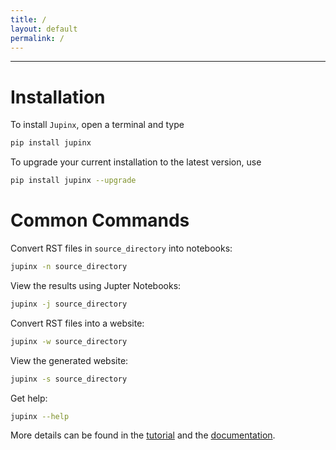 ```yaml
---
title: /
layout: default
permalink: /
---
```


* * *


# Installation

To install `Jupinx`, open a terminal and type

```bash
pip install jupinx
```

To upgrade your current installation to the latest version, use

```bash
pip install jupinx --upgrade
```

# Common Commands


Convert RST files in `source_directory` into notebooks:


```bash
jupinx -n source_directory
```

View the results using Jupter Notebooks:

```bash
jupinx -j source_directory
```

Convert RST files into a website: 

```bash
jupinx -w source_directory
```

View the generated website: 

```bash
jupinx -s source_directory
```

Get help:

```bash
jupinx --help
```

More details can be found in the [tutorial](tutorial.md) and the [documentation](https://jupinx.readthedocs.io/).

